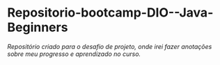 # Repositorio-bootcamp-DIO--Java-Beginners
*Repositório criado para o desafio de projeto, onde irei fazer anotações sobre meu progresso e aprendizado no curso.*
